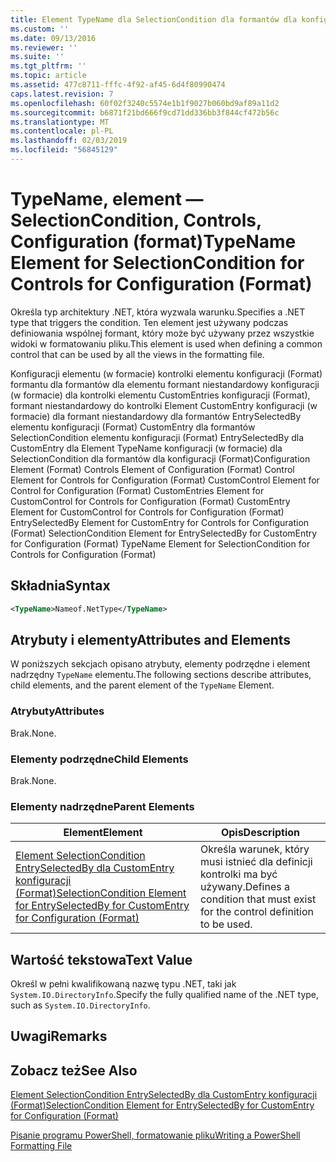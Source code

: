 ```yaml
---
title: Element TypeName dla SelectionCondition dla formantów dla konfiguracji (Format) | Dokumentacja firmy Microsoft
ms.custom: ''
ms.date: 09/13/2016
ms.reviewer: ''
ms.suite: ''
ms.tgt_pltfrm: ''
ms.topic: article
ms.assetid: 477c8711-fffc-4f92-af45-6d4f80990474
caps.latest.revision: 7
ms.openlocfilehash: 60f02f3240c5574e1b1f9027b060bd9af89a11d2
ms.sourcegitcommit: b6871f21bd666f9cd71dd336bb3f844cf472b56c
ms.translationtype: MT
ms.contentlocale: pl-PL
ms.lasthandoff: 02/03/2019
ms.locfileid: "56845129"
---
```

# <a name="typename-element-for-selectioncondition-for-controls-for-configuration-format"></a><span data-ttu-id="e8c8b-102">TypeName, element — SelectionCondition, Controls, Configuration (format)</span><span class="sxs-lookup"><span data-stu-id="e8c8b-102">TypeName Element for SelectionCondition for Controls for Configuration (Format)</span></span>

<span data-ttu-id="e8c8b-103">Określa typ architektury .NET, która wyzwala warunku.</span><span class="sxs-lookup"><span data-stu-id="e8c8b-103">Specifies a .NET type that triggers the condition.</span></span> <span data-ttu-id="e8c8b-104">Ten element jest używany podczas definiowania wspólnej formant, który może być używany przez wszystkie widoki w formatowaniu pliku.</span><span class="sxs-lookup"><span data-stu-id="e8c8b-104">This element is used when defining a common control that can be used by all the views in the formatting file.</span></span>

<span data-ttu-id="e8c8b-105">Konfiguracji elementu (w formacie) kontrolki elementu konfiguracji (Format) formantu dla formantów dla elementu formant niestandardowy konfiguracji (w formacie) dla kontrolki elementu CustomEntries konfiguracji (Format), formant niestandardowy do kontrolki Element CustomEntry konfiguracji (w formacie) dla formant niestandardowy dla formantów EntrySelectedBy elementu konfiguracji (Format) CustomEntry dla formantów SelectionCondition elementu konfiguracji (Format) EntrySelectedBy dla CustomEntry dla Element TypeName konfiguracji (w formacie) dla SelectionCondition dla formantów dla konfiguracji (Format)</span><span class="sxs-lookup"><span data-stu-id="e8c8b-105">Configuration Element (Format) Controls Element of Configuration (Format) Control Element for Controls for Configuration (Format) CustomControl Element for Control for Configuration (Format) CustomEntries Element for CustomControl for Controls for Configuration (Format) CustomEntry Element for CustomControl for Controls for Configuration (Format) EntrySelectedBy Element for CustomEntry for Controls for Configuration (Format) SelectionCondition Element for EntrySelectedBy for CustomEntry for Configuration (Format) TypeName Element for SelectionCondition for Controls for Configuration (Format)</span></span>

## <a name="syntax"></a><span data-ttu-id="e8c8b-106">Składnia</span><span class="sxs-lookup"><span data-stu-id="e8c8b-106">Syntax</span></span>

```xml
<TypeName>Nameof.NetType</TypeName>

```

## <a name="attributes-and-elements"></a><span data-ttu-id="e8c8b-107">Atrybuty i elementy</span><span class="sxs-lookup"><span data-stu-id="e8c8b-107">Attributes and Elements</span></span>

<span data-ttu-id="e8c8b-108">W poniższych sekcjach opisano atrybuty, elementy podrzędne i element nadrzędny `TypeName` elementu.</span><span class="sxs-lookup"><span data-stu-id="e8c8b-108">The following sections describe attributes, child elements, and the parent element of the `TypeName` Element.</span></span>

### <a name="attributes"></a><span data-ttu-id="e8c8b-109">Atrybuty</span><span class="sxs-lookup"><span data-stu-id="e8c8b-109">Attributes</span></span>

<span data-ttu-id="e8c8b-110">Brak.</span><span class="sxs-lookup"><span data-stu-id="e8c8b-110">None.</span></span>

### <a name="child-elements"></a><span data-ttu-id="e8c8b-111">Elementy podrzędne</span><span class="sxs-lookup"><span data-stu-id="e8c8b-111">Child Elements</span></span>

<span data-ttu-id="e8c8b-112">Brak.</span><span class="sxs-lookup"><span data-stu-id="e8c8b-112">None.</span></span>

### <a name="parent-elements"></a><span data-ttu-id="e8c8b-113">Elementy nadrzędne</span><span class="sxs-lookup"><span data-stu-id="e8c8b-113">Parent Elements</span></span>

|<span data-ttu-id="e8c8b-114">Element</span><span class="sxs-lookup"><span data-stu-id="e8c8b-114">Element</span></span>|<span data-ttu-id="e8c8b-115">Opis</span><span class="sxs-lookup"><span data-stu-id="e8c8b-115">Description</span></span>|
|-------------|-----------------|
|[<span data-ttu-id="e8c8b-116">Element SelectionCondition EntrySelectedBy dla CustomEntry konfiguracji (Format)</span><span class="sxs-lookup"><span data-stu-id="e8c8b-116">SelectionCondition Element for EntrySelectedBy for CustomEntry for Configuration (Format)</span></span>](./selectioncondition-element-for-entryselectedby-for-controls-for-configuration-format.md)|<span data-ttu-id="e8c8b-117">Określa warunek, który musi istnieć dla definicji kontrolki ma być używany.</span><span class="sxs-lookup"><span data-stu-id="e8c8b-117">Defines a condition that must exist for the control definition to be used.</span></span>|

## <a name="text-value"></a><span data-ttu-id="e8c8b-118">Wartość tekstowa</span><span class="sxs-lookup"><span data-stu-id="e8c8b-118">Text Value</span></span>

<span data-ttu-id="e8c8b-119">Określ w pełni kwalifikowaną nazwę typu .NET, taki jak `System.IO.DirectoryInfo`.</span><span class="sxs-lookup"><span data-stu-id="e8c8b-119">Specify the fully qualified name of the .NET type, such as `System.IO.DirectoryInfo`.</span></span>

## <a name="remarks"></a><span data-ttu-id="e8c8b-120">Uwagi</span><span class="sxs-lookup"><span data-stu-id="e8c8b-120">Remarks</span></span>

## <a name="see-also"></a><span data-ttu-id="e8c8b-121">Zobacz też</span><span class="sxs-lookup"><span data-stu-id="e8c8b-121">See Also</span></span>

[<span data-ttu-id="e8c8b-122">Element SelectionCondition EntrySelectedBy dla CustomEntry konfiguracji (Format)</span><span class="sxs-lookup"><span data-stu-id="e8c8b-122">SelectionCondition Element for EntrySelectedBy for CustomEntry for Configuration (Format)</span></span>](./selectioncondition-element-for-entryselectedby-for-controls-for-configuration-format.md)

[<span data-ttu-id="e8c8b-123">Pisanie programu PowerShell, formatowanie pliku</span><span class="sxs-lookup"><span data-stu-id="e8c8b-123">Writing a PowerShell Formatting File</span></span>](./writing-a-powershell-formatting-file.md)
